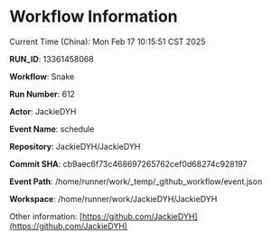 # Workflow Information

Current Time (China): Mon Feb 17 10:15:51 CST 2025  

**RUN_ID**: 13361458068  

**Workflow**: Snake  

**Run Number**: 612  

**Actor**: JackieDYH  

**Event Name**: schedule  

**Repository**: JackieDYH/JackieDYH  

**Commit SHA**: cb9aec6f73c468697265762cef0d68274c928197  

**Event Path**: /home/runner/work/_temp/_github_workflow/event.json  

**Workspace**: /home/runner/work/JackieDYH/JackieDYH  

Other information: [https://github.com/JackieDYH](https://github.com/JackieDYH)
